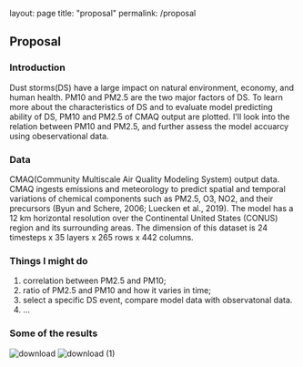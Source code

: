 layout: page
title: "proposal"
permalink: /proposal

## Proposal

### Introduction
Dust storms(DS) have a large impact on natural environment, economy, and human health. PM10 and PM2.5 are the two major factors of DS. 
To learn more about the characteristics of DS and to evaluate model predicting ability of DS, PM10 and PM2.5 of CMAQ output are plotted. I'll look into the relation between PM10 and PM2.5, and further assess the model accuarcy using obeservational data.


### Data
CMAQ(Community Multiscale Air Quality Modeling System) output data. CMAQ ingests emissions and meteorology to predict spatial and temporal variations of chemical components such as PM2.5, O3, NO2, and their precursors (Byun and Schere, 2006; Luecken et al., 2019). The model has a 12 km horizontal resolution over the Continental United States (CONUS) region and its surrounding areas. The dimension of this dataset is 24 timesteps x 35 layers x 265 rows x 442 columns.

### Things I might do
1. correlation between PM2.5 and PM10;
2. ratio of PM2.5 and PM10 and how it varies in time;
3. select a specific DS event, compare model data with observatonal data.
4. ...


### Some of the results
![download](https://user-images.githubusercontent.com/49365141/197669882-e987a840-582a-4e5b-bb3c-28b70ad79485.png)
![download (1)](https://user-images.githubusercontent.com/49365141/197669971-e2fb15cf-488e-4d19-8e9e-f4d7db4b51b4.png)


